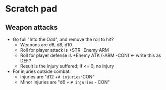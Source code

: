 # Scratch pad

## Weapon attacks

* Go full "Into the Odd", and remove the roll to hit?
  * Weapons are d6, d8, d10
  * Roll for player attack is +STR -Enemy ARM
  * Roll for player defense is +Enemy ATK (-ARM -CON) <- write this as DEF?
  * Result is the injury suffered; if <= 0, no injury
* For injuries outside combat:
  * Injuries are "d12 +`# injuries`-CON"
  * Minor Injuries are "d6 + `# injuries` - CON"
